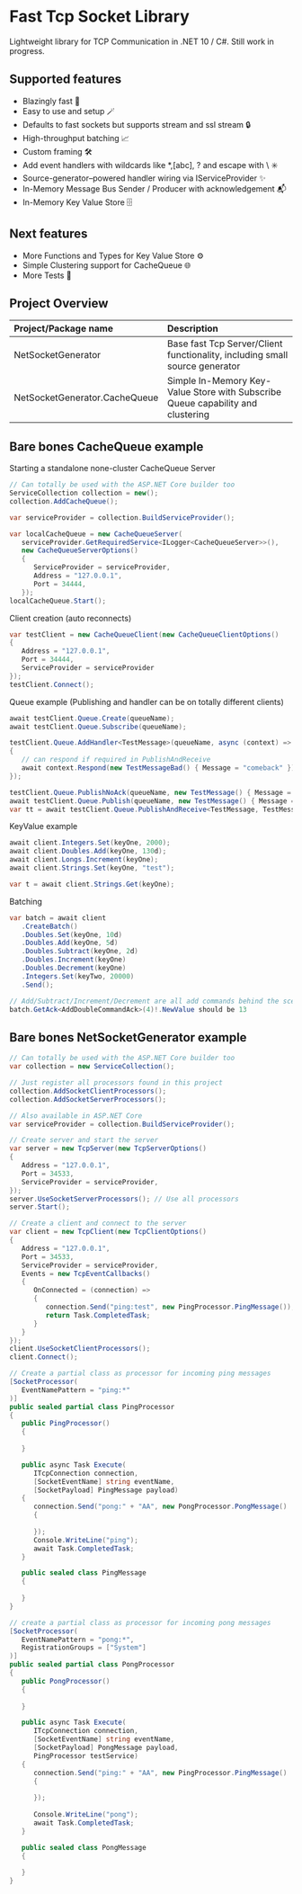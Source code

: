 
# Fast Tcp Socket Library

Lightweight library for TCP Communication in .NET 10 / C#. Still work in progress.

## Supported features

- Blazingly fast 🚀
- Easy to use and setup 🪄
- Defaults to fast sockets but supports stream and ssl stream 🔒
- High-throughput batching 📈
- Custom framing 🛠️
- Add event handlers with wildcards like *,[abc], ? and escape with \\ ✳️
- Source-generator–powered handler wiring via IServiceProvider ✨
- In-Memory Message Bus Sender / Producer with acknowledgement 📬
- In-Memory Key Value Store 🗄️

## Next features

- More Functions and Types for Key Value Store ⚙️
- Simple Clustering support for CacheQueue 🌐
- More Tests 🧪

## Project Overview

| Project/Package name | Description                |
| :-------- | :------------------------- |
| NetSocketGenerator | Base fast Tcp Server/Client functionality, including small source generator |
| NetSocketGenerator.CacheQueue | Simple In-Memory Key-Value Store with Subscribe Queue capability and clustering |

## Bare bones CacheQueue example

Starting a standalone none-cluster CacheQueue Server 
```C#
// Can totally be used with the ASP.NET Core builder too
ServiceCollection collection = new();
collection.AddCacheQueue();

var serviceProvider = collection.BuildServiceProvider();

var localCacheQueue = new CacheQueueServer(
   serviceProvider.GetRequiredService<ILogger<CacheQueueServer>>(),
   new CacheQueueServerOptions()
   {
      ServiceProvider = serviceProvider,
      Address = "127.0.0.1",
      Port = 34444,
   });
localCacheQueue.Start();
```

Client creation (auto reconnects)
```C#
var testClient = new CacheQueueClient(new CacheQueueClientOptions()
{
   Address = "127.0.0.1",
   Port = 34444,
   ServiceProvider = serviceProvider
});
testClient.Connect();
```

Queue example (Publishing and handler can be on totally different clients)
```C#
await testClient.Queue.Create(queueName);
await testClient.Queue.Subscribe(queueName);

testClient.Queue.AddHandler<TestMessage>(queueName, async (context) =>
{
   // can respond if required in PublishAndReceive
   await context.Respond(new TestMessageBad() { Message = "comeback" });
});

testClient.Queue.PublishNoAck(queueName, new TestMessage() { Message = "test1" });
await testClient.Queue.Publish(queueName, new TestMessage() { Message = "test5" });
var tt = await testClient.Queue.PublishAndReceive<TestMessage, TestMessageBad>(queueName, new TestMessage() { Message = "test4" });
```

KeyValue example
```C#
await client.Integers.Set(keyOne, 2000);
await client.Doubles.Add(keyOne, 130d);
await client.Longs.Increment(keyOne);
await client.Strings.Set(keyOne, "test");

var t = await client.Strings.Get(keyOne);
```
Batching
```C#
var batch = await client
   .CreateBatch()
   .Doubles.Set(keyOne, 10d)
   .Doubles.Add(keyOne, 5d)
   .Doubles.Subtract(keyOne, 2d)
   .Doubles.Increment(keyOne)
   .Doubles.Decrement(keyOne)
   .Integers.Set(keyTwo, 20000)
   .Send();

// Add/Subtract/Increment/Decrement are all add commands behind the scenes
batch.GetAck<AddDoubleCommandAck>(4)!.NewValue should be 13
```

## Bare bones NetSocketGenerator example

```C#
// Can totally be used with the ASP.NET Core builder too
var collection = new ServiceCollection();

// Just register all processors found in this project
collection.AddSocketClientProcessors();
collection.AddSocketServerProcessors();

// Also available in ASP.NET Core
var serviceProvider = collection.BuildServiceProvider();

// Create server and start the server
var server = new TcpServer(new TcpServerOptions()
{
   Address = "127.0.0.1",
   Port = 34533,
   ServiceProvider = serviceProvider,
});
server.UseSocketServerProcessors(); // Use all processors
server.Start();

// Create a client and connect to the server
var client = new TcpClient(new TcpClientOptions()
{
   Address = "127.0.0.1",
   Port = 34533,
   ServiceProvider = serviceProvider,
   Events = new TcpEventCallbacks()
   {
      OnConnected = (connection) =>
      {
         connection.Send("ping:test", new PingProcessor.PingMessage());
         return Task.CompletedTask;
      }
   }
});
client.UseSocketClientProcessors();
client.Connect();

// Create a partial class as processor for incoming ping messages
[SocketProcessor(
   EventNamePattern = "ping:*"
)]
public sealed partial class PingProcessor
{
   public PingProcessor()
   {
      
   }

   public async Task Execute(
      ITcpConnection connection,
      [SocketEventName] string eventName,
      [SocketPayload] PingMessage payload)
   {
      connection.Send("pong:" + "AA", new PongProcessor.PongMessage()
      {
         
      });
      Console.WriteLine("ping");
      await Task.CompletedTask;
   }

   public sealed class PingMessage
   {
      
   }
}

// create a partial class as processor for incoming pong messages
[SocketProcessor(
   EventNamePattern = "pong:*",
   RegistrationGroups = ["System"]
)]
public sealed partial class PongProcessor
{
   public PongProcessor()
   {
      
   }

   public async Task Execute(
      ITcpConnection connection,
      [SocketEventName] string eventName,
      [SocketPayload] PongMessage payload,
      PingProcessor testService)
   {
      connection.Send("ping:" + "AA", new PingProcessor.PingMessage()
      {
         
      });
      
      Console.WriteLine("pong");
      await Task.CompletedTask;
   }

   public sealed class PongMessage
   {
      
   }
}
```
